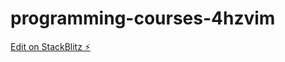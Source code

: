 # programming-courses-4hzvim

[Edit on StackBlitz ⚡️](https://stackblitz.com/edit/programming-courses-4hzvim)